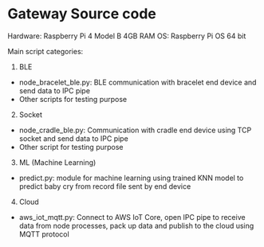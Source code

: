 # Gateway Source code
Hardware: Raspberry Pi 4 Model B 4GB RAM
OS: Raspberry Pi OS 64 bit

Main script categories:
1. BLE
- node_bracelet_ble.py: BLE communication with bracelet end device and send data to IPC pipe
- Other scripts for testing purpose

2. Socket
- node_cradle_ble.py: Communication with cradle end device using TCP socket and send data to IPC pipe
- Other script for testing purpose

3. ML (Machine Learning)
- predict.py: module for machine learning using trained KNN model to predict baby cry from record file sent by end device

4. Cloud
- aws_iot_mqtt.py: Connect to AWS IoT Core, open IPC pipe to receive data from node processes, pack up data and publish to the cloud using MQTT protocol